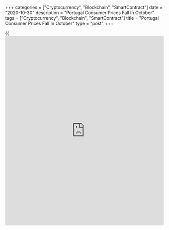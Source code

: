 +++
categories = ["Cryptocurrency", "Blockchain", "SmartContract"]
date = "2020-10-30"
description = "Portugal Consumer Prices Fall In October"
tags = ["Cryptocurrency", "Blockchain", "SmartContract"]
title = "Portugal Consumer Prices Fall In October"
type = "post"
+++

{{<iframe id="large-banner" src="https://www.bounty.group/#slide=7.0" width="100%" height="600" scrolling="no" style="border: 0px solid rgb(216, 221, 230); border-radius: 3px;">}}

Portugal's consumer prices declined in October, preliminary data from
Statistics Portugal showed on Friday.

The consumer price index fell 0.1 percent year-on-year in October, same
as seen in September.

The core CPI, which excludes energy and unprocessed food products
components fell 0.1 percent in October.

Prices for energy declined 6.0 percent year-on-year in October,
following a 5.6 percent decrease in the preceding month.

On a monthly basis, consumer prices rose 0.1 percent in October, after a
0.97 percent increase in the previous month.

The EU measure of harmonized index of consumer price, or HICP, fell 0.6
percent annually in October, after a 0.8 percent decline in the prior
month.

On a month-on-month basis, the HICP fell 0.1 percent in October, after a
0.8 percent rise in the preceding month.

Separate data from the statistical office showed that the retail sales
rose 0.2 percent year-on-year in September, after a 4.3 percent decrease
in August.

On a month-on-month basis, retail sales increased 1.9 percent in
September, after a 1.2 percent fell in the preceding month. In July,
sales rose 4.1 percent.

In the third quarter, retail sales declined 2.2 percent yearly,
following a 13.2 percent decrease in the previous quarter.

For comments and feedback [contact](https://www.playgroundfx.com/contact/): editorial@rtt[news](https://www.letsplayfx.com/blog/forex-news-website/).com

[Economic News][1]

 **What parts of the world are seeing the best (and worst) economic
performances lately? Click[here][2] to check out our [Econ Scorecard][2]
and find out! See up-to-the-moment [ranking](https://www.playgroundfx.com/blog/crypto-exchange-ranking/)s for the best and worst
performers in [GDP][3], [unemployment rate][4], [inflation][5] and much
more.**

   1. www.rtt[news](https://www.letsplayfx.com/blog/forex-news-website/).com/Content/EconomicNews.aspx
   2. www.rtt[news](https://www.letsplayfx.com/blog/forex-news-website/).com/economic-scorecard/world-rank/industrial-production/highest-performance.aspx
   3. www.rtt[news](https://www.letsplayfx.com/blog/forex-news-website/).com/economic-scorecard/world-rank/GDP/highest-performance.aspx
   4. www.rtt[news](https://www.letsplayfx.com/blog/forex-news-website/).com/economic-scorecard/world-rank/unemployment-rate/lowest-performance.aspx
   5. www.rtt[news](https://www.letsplayfx.com/blog/forex-news-website/).com/economic-scorecard/world-rank/CPI/highest-performance.aspx